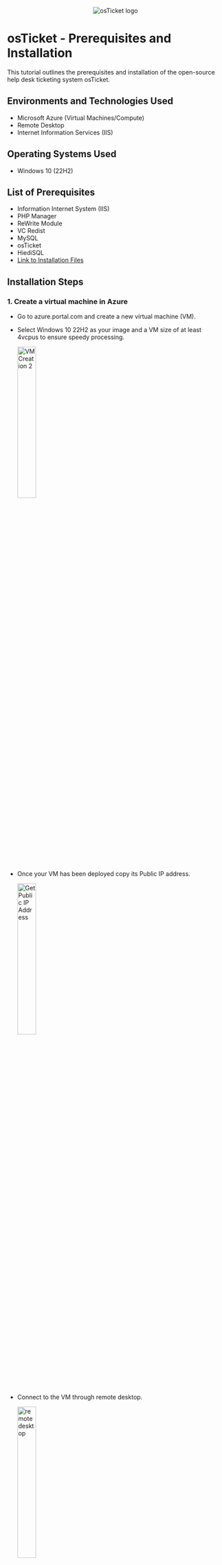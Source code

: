 <p align="center">
<img src="https://i.imgur.com/Clzj7Xs.png" alt="osTicket logo"/>
</p>

<h1>osTicket - Prerequisites and Installation</h1>
This tutorial outlines the prerequisites and installation of the open-source help desk ticketing system osTicket.<br />



<h2>Environments and Technologies Used</h2>

- Microsoft Azure (Virtual Machines/Compute)
- Remote Desktop
- Internet Information Services (IIS)

<h2>Operating Systems Used </h2>

- Windows 10</b> (22H2)

<h2>List of Prerequisites</h2>

- Information Internet System (IIS) 
- PHP Manager
- ReWrite Module
- VC Redist
- MySQL 
- osTicket
- HiediSQL
- [Link to Installation Files](https://drive.google.com/drive/folders/1APMfNyfNzcxZC6EzdaNfdZsUwxWYChf6) 

<h2>Installation Steps</h2>


<p>

  <h3> 1. Create a virtual machine in Azure </h3>
  
- Go to azure.portal.com and create a new virtual machine (VM). 
- Select Windows 10 22H2 as your image and a VM size of at least 4vcpus to ensure speedy processing.

   <img height = "30%" width="30%" alt="VM Creation 2" src="https://github.com/s-evelyn/osticket-prereq/assets/53543374/7f796c42-237f-4775-9390-de4da8777a00">

<br />

- Once your VM has been deployed copy its Public IP address.
  
    <img align = "top" height = "30%" width="30%" alt="Get Public IP Address" src="https://github.com/s-evelyn/osticket-prereq/assets/53543374/37adf0cc-fddc-4935-b017-b4d466313858">
  </p>
      

-  Connect to the VM through remote desktop.
  
      <img align = "top" height = "30%" width="30%" alt="remote desktop" src="https://github.com/s-evelyn/osticket-prereq/assets/53543374/e530e1fc-50aa-4747-8859-261eaef0741f">

</p>


------------------------------------------------------------------------------------------------------------------------------------------------


<h3> 2. On the VM install IIS</h3>

- Navigate to the Control Panel - > Programs - > Turn Windows Features On or Off.
- Select Internet Information Services.
- Select Web Management tools -> IIS Management Console.
- Select World Wide Web Service - > Application Development Features -> CGI.
- Select Common HTTP Features.
- Click OK.
  
  <img height = "40%" width="40%" alt="Install IIS" src="https://github.com/s-evelyn/osticket-prereq/assets/53543374/54ce7efe-5f1a-40a9-b4d5-bdf5a4a8c6c2">


- Navigate to Micrsoft Edge and type in 127.0.0.1 (loopback address)to ensure that the IIS has been properly installed. You should arrive at the following image which will indicate success.
  
  <img height = "40%" width="40%" alt="Success IIS" src="https://github.com/s-evelyn/osticket-prereq/assets/53543374/e7c7ee85-1597-4b49-a79b-b7d26e48ee1d">

<br />

------------------------------------------------------------------------------------------------------------------------------------------------

<p>

</p>
<h3> 3. Download and Install PHP Manager for IIS and ReWrite Module </h3>

- Download and Install PHP Manager for IIS (PHPManagerForIIS_V1.5.0.msi)
- Download and Install Rewrite Module (rewrite_amd64_en-US.msi)
- Create a Folder in the C Drive labeled PHP
  
    <img height = "40%" width="40%" alt="php folder" src="https://github.com/s-evelyn/osticket-prereq/assets/53543374/349f6214-90d3-4af7-a185-81a721bc34b8">
    
- Download PHP 7.3.8 (php-7.3.8-nts-Win32-VC15-x86.zip) and unzip the contents into the PHP folder that was created in the C Drive
  
    <img align= "top" height = "40%" width="40%" alt="php folder extracted" src="https://github.com/s-evelyn/osticket-prereq/assets/53543374/36479e30-491f-41cf-ba0b-bde4c8f9d34f">

<br />

-------------------------------------------------------------------------------------------------------------------------

<h3> 4. Download and Install Microsoft Visual C++ and MYSQL 5.5.62 </h3>

- Download and Install Microsoft Visual C++ VC_redist.x86.exe.
- Download and Install MySQL 5.5.62 (mysql-5.5.62-win32.msi).
- During the setup of MySQL select the following.
   - Typical Setup
 
       <img height = "40%" width="40%" alt="MYSQL Install 1" src="https://github.com/s-evelyn/osticket-prereq/assets/53543374/a550f17a-a0fc-4959-97da-d7afb31cfb6e">
       
   - Launch MYSQL Instance Configuration Wizard (after install) 
 
      <img height = "40%" width="40%" alt="mysql install 2" src="https://github.com/s-evelyn/osticket-prereq/assets/53543374/67706642-0cd2-491b-adb1-54f9f138686f">


  <br />
  
   - Standard Configuration - >

      <img height = "40%" width="40%" alt="MYSQL configuration" src="https://github.com/s-evelyn/osticket-prereq/assets/53543374/d1a781df-224c-40a5-ac83-d613974d4897">
      
   - Install as Window Service

      <img height = "40%" width="40%"  alt="mysql config 2" src="https://github.com/s-evelyn/osticket-prereq/assets/53543374/4fb72746-c1d0-4ed5-9462-c074c81b3be8">
      
   - Type in Password1

      <img height = "40%" width="40%"  alt="mysql config 3" src="https://github.com/s-evelyn/osticket-prereq/assets/53543374/419b492e-f67c-4f44-96af-ad75252222bc">



<br />

------------------------------------------------------------------------------------------------------------------------------------------------

<h3> 5. Register PHP within IIS </h3>
<p>
  
- Navigate to Internet Information Sevices Manager, and run as administrator.

    <img height = "40%" width="40%" alt="PHP manager set up in IIS" src="https://github.com/s-evelyn/osticket-prereq/assets/53543374/33aff5c3-9432-4cf3-9281-1b7abb691dbb">
    
- Click on PHP Manager.
  
    <img align= "top" height = "40%" width="40%" alt="find php 1" src="https://github.com/s-evelyn/osticket-prereq/assets/53543374/c5fbb2fa-59d2-4125-a14b-72da511a8f00">

    

- Click on Register New PHP version.

    <img height = "40%" width="40%" alt="PHP register" src="https://github.com/s-evelyn/osticket-prereq/assets/53543374/bec6661d-3404-434b-b0f3-063bcb760379">
    
- Navigate to the PHP folder in the C drive and click on the php cgi executable.
      
     <img align= "top" height = "40%" width="40%" alt="php install cgi" src="https://github.com/s-evelyn/osticket-prereq/assets/53543374/fb153957-55a3-4c98-bad3-79a13e199efb">

    
- Restart osTicket Server.
  
     <img height = "40%" width="40%" alt="Restart Server" src="https://github.com/s-evelyn/osticket-prereq/assets/53543374/a7840ef0-8883-4a74-b23a-1ee6f2d9e342">
     
  


</p>
<br />

------------------------------------------------------------------------------------------------------------------------------------------------
<h3> 6. Install osTicket v1.15.8 </h3>

- Install and Download osTicket  v1.15.8.
- Extract and copy “upload” folder to c:\inetpub\wwwroot.
  
   <img height = "40%" width="40%" alt="Install osTicket" src="https://github.com/s-evelyn/osticket-prereq/assets/53543374/5b9baacb-7f5e-4f1e-b5cb-474bcaca8d25">
   
- Within c:\inetpub\wwwroot, Rename “upload” to “osTicket”.
  
    <img height = "40%" width="40%" alt="install osTicket2" src="https://github.com/s-evelyn/osticket-prereq/assets/53543374/9674e681-24e8-47fe-be94-af9221b626e7">
    
- Reload osTicket Server in IIS Manager.

    <img height = "40%" width="40%" alt="refresh osTicket" src="https://github.com/s-evelyn/osticket-prereq/assets/53543374/d472c6f5-2e7b-4175-93fd-327837433023">



<br />

------------------------------------------------------------------------------------------------------------------------------------------------

<h3> 7. Navigate to osTicket Browser and enable necessary extensions </h3>

- In IIS Manager navigate to Sites -> Default Website -> Click on “Browse *:80”.
  
    <img height = "40%" width="40%" alt="osTicket Browser" src="https://github.com/s-evelyn/osticket-prereq/assets/53543374/82f2f6f1-f8bf-4c97-b28b-a09a6ff0f6cc">
       
- Note that not all the extensions are activated.
    
    <img height = "40%" width="40%" alt="osticket browser 2" src="https://github.com/s-evelyn/osticket-prereq/assets/53543374/b3e6113c-1613-4252-8524-cc041ee3d4d7">
    


- Go back to IIS, Sites -> Default -> osTicket
  
    <img height = "40%" width="40%" alt="Extension enable 1" src="https://github.com/s-evelyn/osticket-prereq/assets/53543374/413fae07-de4d-46c5-bc2c-6e9e0a0459d1">
    
- Double-click PHP Manager
    - Enable the following extensions:
    - php_imap.dll
    - php_intl.dll
    - php_opcache.dll
      
        <img height = "40%" width="40%" alt="extension enable 2" src="https://github.com/s-evelyn/osticket-prereq/assets/53543374/e67db73e-7ed6-420e-b8a6-4d9f3e908cf0">
        
        <img height = "40%" width="40%" alt="extension enable 3" src="https://github.com/s-evelyn/osticket-prereq/assets/53543374/f169414e-4440-491c-b67d-812898602e68">
        
- Refresh the osTicket site in your browser, and observe the changes

    <img height = "40%" width="40%" alt="refresh browser" src="https://github.com/s-evelyn/osticket-prereq/assets/53543374/9c79cf7e-2fb6-4368-8000-30a07f2909d4">

<br />

------------------------------------------------------------------------------------------------------------------------------------------------

<h3> 8. Rename ost-config and assign permissions </h3>

- Rename ost-config
    - From: C:\inetpub\wwwroot\osTicket\include\ost-sampleconfig.php
    - To: C:\inetpub\wwwroot\osTicket\include\ost-config.php

        <img height = "30%" width="30%" alt="rename sample ost-config" src="https://github.com/s-evelyn/osticket-prereq/assets/53543374/28a4d3b6-a8bf-47ed-9a3d-34b2d4657837">
        
- Assign Permissions to ost-config
    - Right click on ost-config -> Properties -> Security -> Advanced   
        - Disable inheritance -> Remove All
          
          <img height = "30%" width="30%" alt="disable inheritances ost-config" src="https://github.com/s-evelyn/osticket-prereq/assets/53543374/68cae2d1-e71e-4336-99d3-da5531f79df5">
        
    - Assign new permissions to Everyone
        - Click Add -> Select Principal
          -  Type in Everyone -> Select Full Control -> Ok 

              <img height = "30%" width="30%"  alt="Properties" src="https://github.com/s-evelyn/osticket-prereq/assets/53543374/b5a3a698-55ae-4a7c-8b00-3d9f19a07adb">


 <br />

 ------------------------------------------------------------------------------------------------------------------------------------------------

<h3> 9. Setup osTicket in Browser </h3>

- Continue Setting up osTicket in the browser
- Fill in the Helpdesk username and Admin User information
  
<img height = "40%" width="40%" alt="Basic Info fill in osTicket" src="https://github.com/s-evelyn/osticket-prereq/assets/53543374/2bf44fa6-2205-412d-adee-96000a42786e">

- Download and Install Heidi SQL.
- Open Heidi SQL.
- Create a New Session, with the user as root, and the password as Password1.

    <img height = "30%" width="30%" alt="new session in heidi sql" src="https://github.com/s-evelyn/osticket-prereq/assets/53543374/b2c2b607-813b-4cd2-9adc-dc4388a193f2">
    
- Create a new database, called osTicket.

    <img height = "40%" width="40%" alt="create new database" src="https://github.com/s-evelyn/osticket-prereq/assets/53543374/9353f296-e9ed-45f9-a073-eb918a169688">

    <img height = "40%" width="40%" alt="HeidiSQL Database setup" src="https://github.com/s-evelyn/osticket-prereq/assets/53543374/08dc0327-1138-4143-947f-0db397097d74">



- Go back to the osTicket browser and enter the following:
    - MySQL Database: osTicket
    - MySQL Username: root
    - MySQL Password: Password1
- Click “Install Now!”

  <img height = "30%" width="30%" alt="osTicket Congratulations" src="https://github.com/s-evelyn/osticket-prereq/assets/53543374/74a65ea9-83f4-4d3e-8b4a-fb218a79bf17">

 <br />
 
- Browse to your help desk login page: http://localhost/osTicket/scp/login.php
- Login with your Admin users information

    <img height = "30%" width="30%" alt="Login at local host success" src="https://github.com/s-evelyn/osticket-prereq/assets/53543374/75f9b60c-5d7e-4f69-bdd9-26ef54d9f43d">

<br />

------------------------------------------------------------------------------------------------------------------------------------------------

<h3>10. Clean Up</h3>

- Delete: C:\inetpub\wwwroot\osTicket\setup

    <img height = "40%" width="40%" alt="Delete set up clean up" src="https://github.com/s-evelyn/osticket-prereq/assets/53543374/149290e6-f32d-4f0e-9062-b5c83be3670e">

  <br />
  
- Set Permissions to “Read” only: C:\inetpub\wwwroot\osTicket\include\ost-config.php

    <img height = "40%" width="40%" alt="Permissions os-config read only" src="https://github.com/s-evelyn/osticket-prereq/assets/53543374/9d74bfcb-4907-4a1d-be4e-8e574aa2d538">

<br />

Congratulations you have successfully installed osTicket on your Virtual Machine, Continue to the [osTicket: Post-Installation Configuration Tutorial](https://github.com/s-evelyn/osTicket-PostInstallConfig) 

